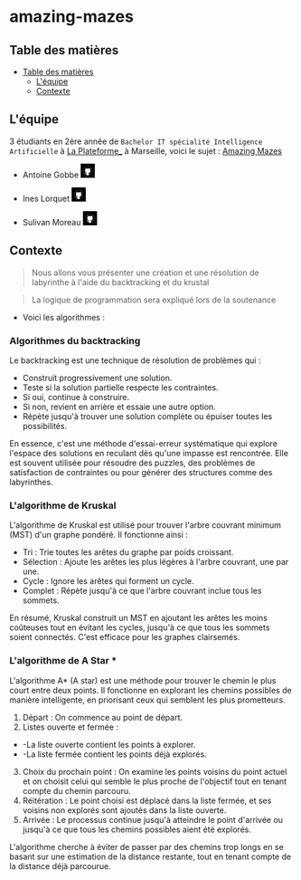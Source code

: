 # amazing-mazes

## Table des matières

- [Table des matières](#table-des-matières)
  - [L'équipe](#léquipe)
  - [Contexte](#contexte)

## L'équipe

3 étudiants en 2ère année de `Bachelor IT spécialité Intelligence Artificielle` à [La Plateforme\_](https://laplateforme.io/) à Marseille, voici le sujet : [Amazing Mazes](https://drive.google.com/file/d/1vO0qkPHhB5dNDG89fNQi0YCuu21-_zGC/view)

- Antoine Gobbe
  <a href="https://github.com/NovaStarmax">
  <img src="img/github.png" width=25>
  </a>

- Ines Lorquet
  <a href="https://github.com/ines-lorquet">
  <img src="img/github.png" width=25>
  </a>

- Sulivan Moreau
  <a href="https://github.com/sulivan-moreau">
  <img src="img/github.png" width=25>
  </a>


## Contexte

> Nous allons vous présenter une création et une résolution de labyrinthe à l'aide du backtracking et du krustal

> La logique de programmation sera expliqué lors de la soutenance

- Voici les algorithmes :

### Algorithmes du backtracking

Le backtracking est une technique de résolution de problèmes qui :

 - Construit progressivement une solution.
 - Teste si la solution partielle respecte les contraintes.
 - Si oui, continue à construire.
 - Si non, revient en arrière et essaie une autre option.
 - Répète jusqu'à trouver une solution complète ou épuiser toutes les possibilités.

En essence, c'est une méthode d'essai-erreur systématique qui explore l'espace des solutions en reculant dès qu'une impasse est rencontrée. Elle est souvent utilisée pour résoudre des puzzles, des problèmes de satisfaction de contraintes ou pour générer des structures comme des labyrinthes.

### L'algorithme de Kruskal

L'algorithme de Kruskal est utilisé pour trouver l'arbre couvrant minimum (MST) d'un graphe pondéré. Il fonctionne ainsi :

 - Tri : Trie toutes les arêtes du graphe par poids croissant.
 - Sélection : Ajoute les arêtes les plus légères à l'arbre couvrant, une par une.
 - Cycle : Ignore les arêtes qui forment un cycle.
 - Complet : Répète jusqu'à ce que l'arbre couvrant inclue tous les sommets.

En résumé, Kruskal construit un MST en ajoutant les arêtes les moins coûteuses tout en évitant les cycles, jusqu'à ce que tous les sommets soient connectés. C'est efficace pour les graphes clairsemés.


### L'algorithme de A Star *

L'algorithme A* (A star) est une méthode pour trouver le chemin le plus court entre deux points. Il fonctionne en explorant les chemins possibles de manière intelligente, en priorisant ceux qui semblent les plus prometteurs.

 1. Départ : On commence au point de départ.
 2. Listes ouverte et fermée :
 - -La liste ouverte contient les points à explorer.
 - -La liste fermée contient les points déjà explorés.
 3. Choix du prochain point : On examine les points voisins du point actuel et on choisit celui qui semble le plus proche de l'objectif tout en tenant compte du chemin parcouru.
 4. Réitération : Le point choisi est déplacé dans la liste fermée, et ses voisins non explorés sont ajoutés dans la liste ouverte.
 5. Arrivée : Le processus continue jusqu'à atteindre le point d'arrivée ou jusqu'à ce que tous les chemins possibles aient été explorés.

L'algorithme cherche à éviter de passer par des chemins trop longs en se basant sur une estimation de la distance restante, tout en tenant compte de la distance déjà parcourue.